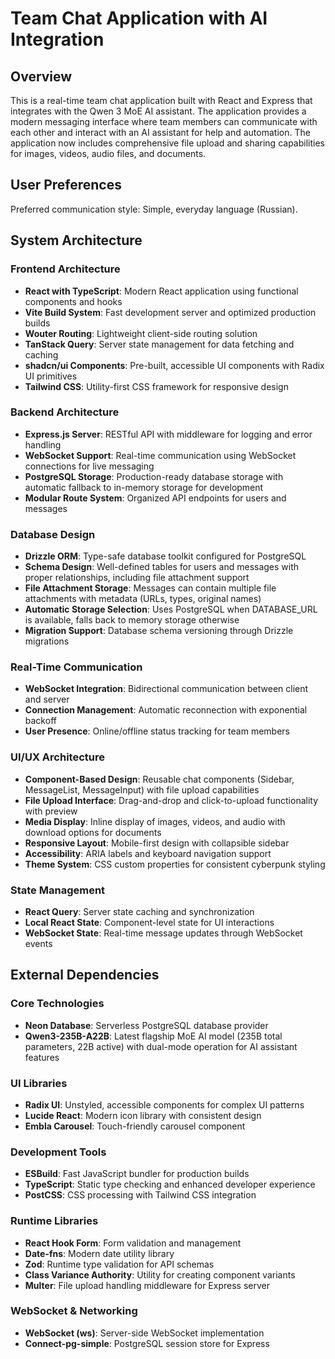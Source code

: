 # Team Chat Application with AI Integration

## Overview

This is a real-time team chat application built with React and Express that integrates with the Qwen 3 MoE AI assistant. The application provides a modern messaging interface where team members can communicate with each other and interact with an AI assistant for help and automation. The application now includes comprehensive file upload and sharing capabilities for images, videos, audio files, and documents.

## User Preferences

Preferred communication style: Simple, everyday language (Russian).

## System Architecture

### Frontend Architecture
- **React with TypeScript**: Modern React application using functional components and hooks
- **Vite Build System**: Fast development server and optimized production builds
- **Wouter Routing**: Lightweight client-side routing solution
- **TanStack Query**: Server state management for data fetching and caching
- **shadcn/ui Components**: Pre-built, accessible UI components with Radix UI primitives
- **Tailwind CSS**: Utility-first CSS framework for responsive design

### Backend Architecture
- **Express.js Server**: RESTful API with middleware for logging and error handling
- **WebSocket Support**: Real-time communication using WebSocket connections for live messaging
- **PostgreSQL Storage**: Production-ready database storage with automatic fallback to in-memory storage for development
- **Modular Route System**: Organized API endpoints for users and messages

### Database Design
- **Drizzle ORM**: Type-safe database toolkit configured for PostgreSQL
- **Schema Design**: Well-defined tables for users and messages with proper relationships, including file attachment support
- **File Attachment Storage**: Messages can contain multiple file attachments with metadata (URLs, types, original names)
- **Automatic Storage Selection**: Uses PostgreSQL when DATABASE_URL is available, falls back to memory storage otherwise
- **Migration Support**: Database schema versioning through Drizzle migrations

### Real-Time Communication
- **WebSocket Integration**: Bidirectional communication between client and server
- **Connection Management**: Automatic reconnection with exponential backoff
- **User Presence**: Online/offline status tracking for team members

### UI/UX Architecture
- **Component-Based Design**: Reusable chat components (Sidebar, MessageList, MessageInput) with file upload capabilities
- **File Upload Interface**: Drag-and-drop and click-to-upload functionality with preview
- **Media Display**: Inline display of images, videos, and audio with download options for documents
- **Responsive Layout**: Mobile-first design with collapsible sidebar
- **Accessibility**: ARIA labels and keyboard navigation support
- **Theme System**: CSS custom properties for consistent cyberpunk styling

### State Management
- **React Query**: Server state caching and synchronization
- **Local React State**: Component-level state for UI interactions
- **WebSocket State**: Real-time message updates through WebSocket events

## External Dependencies

### Core Technologies
- **Neon Database**: Serverless PostgreSQL database provider
- **Qwen3-235B-A22B**: Latest flagship MoE AI model (235B total parameters, 22B active) with dual-mode operation for AI assistant features

### UI Libraries
- **Radix UI**: Unstyled, accessible components for complex UI patterns
- **Lucide React**: Modern icon library with consistent design
- **Embla Carousel**: Touch-friendly carousel component

### Development Tools
- **ESBuild**: Fast JavaScript bundler for production builds
- **TypeScript**: Static type checking and enhanced developer experience
- **PostCSS**: CSS processing with Tailwind CSS integration

### Runtime Libraries
- **React Hook Form**: Form validation and management
- **Date-fns**: Modern date utility library
- **Zod**: Runtime type validation for API schemas
- **Class Variance Authority**: Utility for creating component variants
- **Multer**: File upload handling middleware for Express server

### WebSocket & Networking
- **WebSocket (ws)**: Server-side WebSocket implementation
- **Connect-pg-simple**: PostgreSQL session store for Express

